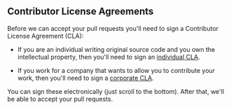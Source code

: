 Contributor License Agreements
------------------------------

Before we can accept your pull requests you'll need to sign a Contributor License Agreement (CLA):

* If you are an individual writing original source code and you own the intellectual property, then you'll need to sign an [individual CLA](https://developers.google.com/open-source/cla/individual).

* If you work for a company that wants to allow you to contribute your work, then you'll need to sign a [corporate CLA](https://developers.google.com/open-source/cla/corporate>).

You can sign these electronically (just scroll to the bottom). After that, we'll be able to accept your pull requests.
